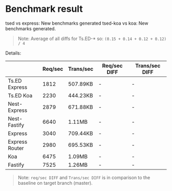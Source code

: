 # Benchmark result

tsed vs express: New benchmarks generated
tsed-koa vs koa: New benchmarks generated.

> Note: 
> Average of all diffs for Ts.ED-* so: `(0.15 + 0.14 + 0.12 + 0.12) / 4`

Details:

|                | Req/sec | Trans/sec | Req/sec DIFF | Trans/sec DIFF |
| -------------- | ------- | --------- | ------------ | -------------- |
| Ts.ED Express  | 1812    | 507.89KB  | -            | -              |
| Ts.ED Koa      | 2230    | 444.23KB  | -            | -              |
| Nest-Express   | 2879    | 671.88KB  | -            | -              |
| Nest-Fastify   | 6640    | 1.11MB    | -            | -              |
| Express        | 3040    | 709.44KB  | -            | -              |
| Express Router | 2980    | 695.53KB  | -            | -              |
| Koa            | 6475    | 1.09MB    | -            | -              |
| Fastify        | 7525    | 1.26MB    | -            | -              |

> Note:
> `req/sec DIFF` and `Trans/sec DIFF` is in comparison to the baseline on target branch (master).